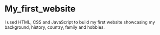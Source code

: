 # My_first_website
I used HTML, CSS and JavaScript to build my first website showcasing my background, history, country, family and hobbies. 
